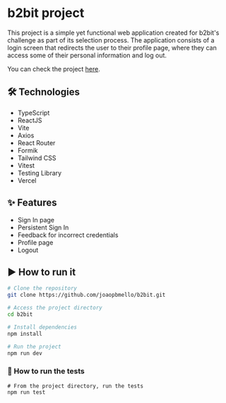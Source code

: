 # b2bit project

This project is a simple yet functional web application created for b2bit's challenge as part of its selection process. The application consists of a login screen that redirects the user to their profile page, where they can access some of their personal information and log out.

You can check the project [here](https://b2bit-5olurnqmk-joaopbmello-ca821980.vercel.app).

## 🛠️ Technologies

- TypeScript
- ReactJS
- Vite
- Axios
- React Router
- Formik
- Tailwind CSS
- Vitest
- Testing Library
- Vercel

## ✨ Features

- Sign In page
- Persistent Sign In
- Feedback for incorrect credentials
- Profile page
- Logout

## ▶️ How to run it

```bash
# Clone the repository
git clone https://github.com/joaopbmello/b2bit.git

# Access the project directory
cd b2bit

# Install dependencies
npm install

# Run the project
npm run dev
```

### 🧪 How to run the tests

```
# From the project directory, run the tests
npm run test
```
